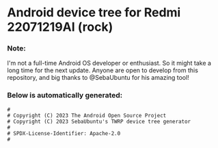# Android device tree for Redmi 22071219AI (rock)

### Note: 
I'm not a full-time Android OS developer or enthusiast. So it might take a long time for the next update. Anyone are open to develop from this repository, and big thanks to @SebaUbuntu for his amazing tool!

### Below is automatically generated:
```
#
# Copyright (C) 2023 The Android Open Source Project
# Copyright (C) 2023 SebaUbuntu's TWRP device tree generator
#
# SPDX-License-Identifier: Apache-2.0
#
```
